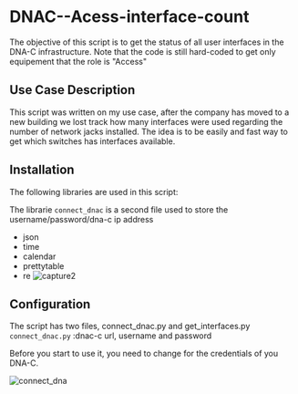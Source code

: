 # DNAC--Acess-interface-count
The objective of this script is to get the status of all user interfaces in the DNA-C infrastructure.
Note that the code is still hard-coded to get only equipement that the role is "Access"

## Use Case Description

This script was written on my use case, after the company has moved to a new building we lost track how many interfaces were used regarding the number of network jacks installed.
The idea is to be easily and fast way to get which switches has interfaces available.

## Installation
The following libraries are used in this script:

The librarie `connect_dnac` is a second file used to store the username/password/dna-c ip address

 * json
 * time
 * calendar
 * prettytable
 * re
![capture2](https://user-images.githubusercontent.com/25211596/97782733-844bac80-1b69-11eb-9e48-6260dda1cd71.PNG)

## Configuration
The script has two files, connect_dnac.py and get_interfaces.py
`connect_dnac.py` :dnac-c url, username and password
  
  Before you start to use it, you need to change for the credentials of you DNA-C.
  
  
![connect_dna](https://user-images.githubusercontent.com/25211596/97782564-8f520d00-1b68-11eb-81a4-9af60a57939e.PNG)
